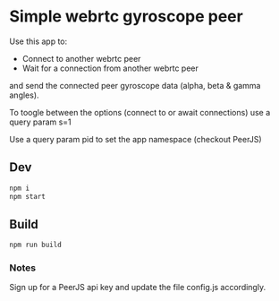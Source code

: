# Simple webrtc gyroscope peer

Use this app to:

- Connect to another webrtc peer
- Wait for a connection from another webrtc peer

and send the connected peer gyroscope data (alpha, beta & gamma angles).

To toogle between the options (connect to or await connections) use a query
param s=1

Use a query param pid to set the app namespace (checkout PeerJS)

## Dev

```sh
npm i
npm start
```

## Build

```sh
npm run build
```

### Notes

Sign up for a PeerJS api key and update the file config.js accordingly.
